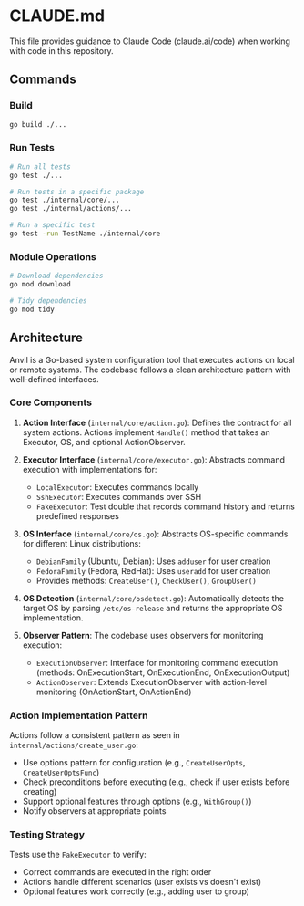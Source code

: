 # CLAUDE.md

This file provides guidance to Claude Code (claude.ai/code) when working with code in this repository.

## Commands

### Build
```bash
go build ./...
```

### Run Tests
```bash
# Run all tests
go test ./...

# Run tests in a specific package
go test ./internal/core/...
go test ./internal/actions/...

# Run a specific test
go test -run TestName ./internal/core
```

### Module Operations
```bash
# Download dependencies
go mod download

# Tidy dependencies
go mod tidy
```

## Architecture

Anvil is a Go-based system configuration tool that executes actions on local or remote systems. The codebase follows a clean architecture pattern with well-defined interfaces.

### Core Components

1. **Action Interface** (`internal/core/action.go`): Defines the contract for all system actions. Actions implement `Handle()` method that takes an Executor, OS, and optional ActionObserver.

2. **Executor Interface** (`internal/core/executor.go`): Abstracts command execution with implementations for:
   - `LocalExecutor`: Executes commands locally
   - `SshExecutor`: Executes commands over SSH
   - `FakeExecutor`: Test double that records command history and returns predefined responses

3. **OS Interface** (`internal/core/os.go`): Abstracts OS-specific commands for different Linux distributions:
   - `DebianFamily` (Ubuntu, Debian): Uses `adduser` for user creation
   - `FedoraFamily` (Fedora, RedHat): Uses `useradd` for user creation
   - Provides methods: `CreateUser()`, `CheckUser()`, `GroupUser()`

4. **OS Detection** (`internal/core/osdetect.go`): Automatically detects the target OS by parsing `/etc/os-release` and returns the appropriate OS implementation.

5. **Observer Pattern**: The codebase uses observers for monitoring execution:
   - `ExecutionObserver`: Interface for monitoring command execution (methods: OnExecutionStart, OnExecutionEnd, OnExecutionOutput)
   - `ActionObserver`: Extends ExecutionObserver with action-level monitoring (OnActionStart, OnActionEnd)

### Action Implementation Pattern

Actions follow a consistent pattern as seen in `internal/actions/create_user.go`:
- Use options pattern for configuration (e.g., `CreateUserOpts`, `CreateUserOptsFunc`)
- Check preconditions before executing (e.g., check if user exists before creating)
- Support optional features through options (e.g., `WithGroup()`)
- Notify observers at appropriate points

### Testing Strategy

Tests use the `FakeExecutor` to verify:
- Correct commands are executed in the right order
- Actions handle different scenarios (user exists vs doesn't exist)
- Optional features work correctly (e.g., adding user to group)